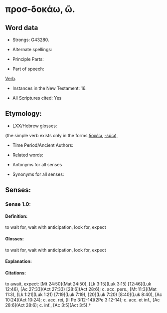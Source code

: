 # προσ-δοκάω, ῶ.

<!-- Status: S2=NeedsReview -->
<!-- Lexica used for edits: BDAG, FFM, LN, A-S -->

## Word data

* Strongs: G43280.

* Alternate spellings:



* Principle Parts: 


* Part of speech: 

[Verb](http://ugg.readthedocs.io/en/latest/verb.html).

* Instances in the New Testament: 16.

* All Scriptures cited: Yes

## Etymology: 


* LXX/Hebrew glosses: 

(the simple verb exists only in the forms [δοκέω](), [-εύω]()),

* Time Period/Ancient Authors: 


* Related words: 

* Antonyms for all senses

* Synonyms for all senses: 


## Senses: 


### Sense  1.0: 

#### Definition: 

to wait for, wait with anticipation, look for, expect

#### Glosses: 

to wait for, wait with anticipation, look for, expect 

#### Explanation: 


#### Citations: 

to await, expect: [Mt 24:50](Mat 24:50), [Lk 3:15](Luk 3:15) [12:46](Luk 12:46), [Ac 27:33](Act 27:33) [28:6](Act 28:6); c. acc. pers., [Mt 11:3](Mat 11:3), [Lk 1:21](Luk 1:21) [7:19](Luk 7:19), [20](Luk 7:20) [8:40](Luk 8:40), [Ac 10:24](Act 10:24); c. acc. rei, [II Pe 3:12-14](2Pe 3:12-14); c. acc. et inf., [Ac 28:6](Act 28:6); c. inf., [Ac 3:5](Act 3:5).†